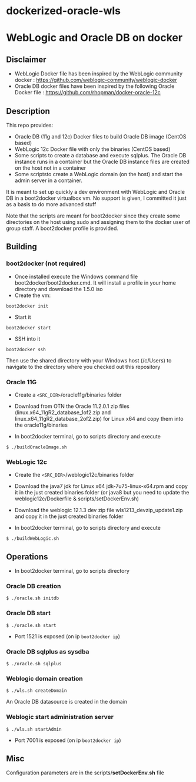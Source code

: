 # dockerized-oracle-wls

WebLogic and Oracle DB on docker
=======================


## Disclaimer

* WebLogic Docker file has been inspired by the WebLogic community docker : https://github.com/weblogic-community/weblogic-docker
* Oracle DB docker files have been inspired by the following Oracle Docker file : https://github.com/rhopman/docker-oracle-12c

## Description
 

 This repo provides:
 * Oracle DB (11g and 12c) Docker files to build Oracle DB image (CentOS based)
 * WebLogic 12c Docker file with only the binaries (CentOS based)
 * Some scripts to create a database and execute sqlplus. The Oracle DB instance runs in a container but the
   Oracle DB instance files are created on the host not in a container
 * Some scriptsto create a WebLogic domain (on the host) and start the admin server in a container. 
 
 It is meant to set up quickly a dev environment with WebLogic and Oracle DB in a boot2docker virtualbox vm.
 No support is given, I committed it just as a basis to do more advanced stuff

 Note that the scripts are meant for boot2docker since they create some directories on the host using sudo and assigning them to the docker user
 of group staff. A boot2docker profile is provided.



## Building

### boot2docker (not required)


* Once installed execute the Windows command file boot2docker/boot2docker.cmd. It will install a profile in your home directory and download the 1.5.0 iso 
* Create the vm:
```
boot2docker init
```
* Start it
```
boot2docker start
```
* SSH into it
```
boot2docker ssh
```

Then use the shared directory with your Windows host (/c/Users) to navigate to the directory where you checked out this repository


### Oracle 11G
* Create a `<SRC_DIR>`/oracle11g/binaries folder
* Download from OTN the Oracle 11.2.0.1 zip files (linux.x64_11gR2_database_1of2.zip and linux.x64_11gR2_database_2of2.zip) for Linux x64 and copy them into the oracle11g/binaries

* In boot2docker terminal, go to scripts directory and execute
```
$ ./buildOracleImage.sh
```

### WebLogic 12c
* Create the `<SRC_DIR>`/weblogic12c/binaries folder
* Download the java7 jdk for Linux x64 jdk-7u75-linux-x64.rpm and copy it in the just created binaries folder (or java8 but you need to update the weblogic12c/Dockerfile & scripts/setDockerEnv.sh)
* Download the weblogic 12.1.3 dev zip file wls1213_devzip_update1.zip and copy it in the just created binaries folder

* In boot2docker terminal, go to scripts directory and execute
```
$ ./buildWebLogic.sh
```

## Operations

* In boot2docker terminal, go to scripts directory 

### Oracle DB creation
```
$ ./oracle.sh initdb
```
### Oracle DB start
```
$ ./oracle.sh start
```
* Port 1521 is exposed (on ip `boot2docker ip`)

### Oracle DB sqlplus as sysdba
```
$ ./oracle.sh sqlplus
```
### Weblogic domain creation
```
$ ./wls.sh createDomain
```
An Oracle DB datasource is created in the domain 
### Weblogic start administration server
```
$ ./wls.sh startAdmin
```
* Port 7001 is exposed (on ip `boot2docker ip`)

## Misc

Configuration parameters are in the scripts/**setDockerEnv.sh** file

